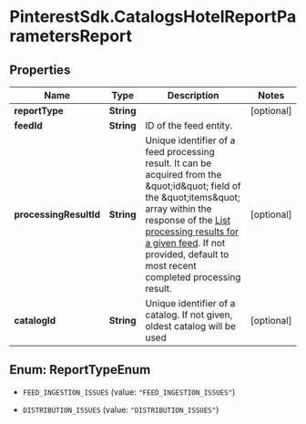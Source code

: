 # PinterestSdk.CatalogsHotelReportParametersReport

## Properties

Name | Type | Description | Notes
------------ | ------------- | ------------- | -------------
**reportType** | **String** |  | [optional] 
**feedId** | **String** | ID of the feed entity. | 
**processingResultId** | **String** | Unique identifier of a feed processing result. It can be acquired from the \&quot;id\&quot; field of the \&quot;items\&quot; array within the response of the [List processing results for a given feed](/docs/api/v5/#operation/feed_processing_results/list). If not provided, default to most recent completed processing result. | [optional] 
**catalogId** | **String** | Unique identifier of a catalog. If not given, oldest catalog will be used | [optional] 



## Enum: ReportTypeEnum


* `FEED_INGESTION_ISSUES` (value: `"FEED_INGESTION_ISSUES"`)

* `DISTRIBUTION_ISSUES` (value: `"DISTRIBUTION_ISSUES"`)




